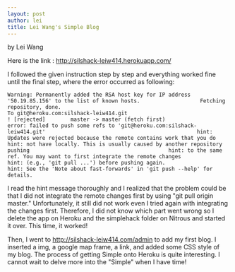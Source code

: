 ```yaml
---
layout: post
author: lei
title: Lei Wang's Simple Blog
---
```


by Lei Wang

Here is the link : http://silshack-leiw414.herokuapp.com/

I followed the given instruction step by step and everything worked fine until the final step, where the error occurred as following:

```
Warning: Permanently added the RSA host key for IP address '50.19.85.156' to the list of known hosts.                   Fetching repository, done.
To git@heroku.com:silshack-leiw414.git          
! [rejected]        master -> master (fetch first)                      
error: failed to push some refs to 'git@heroku.com:silshack-leiw414.git'                                                hint: Updates were rejected because the remote contains work that you do                                                  hint: not have locally. This is usually caused by another repository pushing                                            hint: to the same ref. You may want to first integrate the remote changes                                               hint: (e.g., 'git pull ...') before pushing again.                                                                      hint: See the 'Note about fast-forwards' in 'git push --help' for details.  
```

I read the hint message thoroughly and I realized that the problem could be that I did not integrate the remote changes first by using "git pull origin master." Unfortunately, it still did not work even I tried again with integrating the changes first. Therefore, I did not know which part went wrong so I delete the app on Heroku and the simplehack folder on Nitrous and started it over. This time, it worked!

Then, I went to http://silshack-leiw414.com/admin to add my first blog. I inserted a img, a google map frame, a link, and added some CSS style of my blog. The process of getting Simple onto Heroku is quite interesting. I cannot wait to delve more into the "Simple" when I have time!
